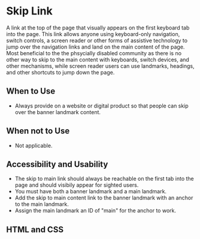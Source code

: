 # Skip Link
A link at the top of the page that visually appears on the first keyboard tab into the page. This link allows anyone using keyboard-only navigation, switch controls, a screen reader or other forms of assistive technology to jump over the navigation links and land on the main content of the page. Most beneficial to the the phsycially disabled community as there is no other way to skip to the main content with keyboards, switch devices, and other mechanisms, while screen reader users can use landmarks, headings, and other shortcuts to jump down the page.

## When to Use
- Always provide on a website or digital product so that people can skip over the banner landmark content. 

## When not to Use
- Not applicable. 

## Accessibility and Usability
- The skip to main link should always be reachable on the first tab into the page and should visibily appear for sighted users.
- You must have both a banner landmark and a main landmark.
- Add the skip to main content link to the banner landmark with an anchor to the main landmark. 
- Assign the main landmark an ID of "main" for the anchor to work.

## HTML and CSS
